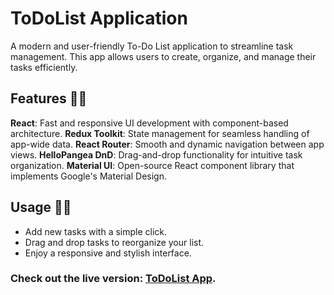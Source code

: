 # ToDoList Application
 A modern and user-friendly To-Do List application to streamline task management. This app allows users to create, organize, and manage their tasks efficiently.

## Features 🐱‍💻
**React**: Fast and responsive UI development with component-based architecture.
**Redux Toolkit**: State management for seamless handling of app-wide data.
**React Router**: Smooth and dynamic navigation between app views.
**HelloPangea DnD**: Drag-and-drop functionality for intuitive task organization.
**Material UI**: Open-source React component library that implements Google's Material Design.

## Usage 🐱‍👤
- Add new tasks with a simple click.
- Drag and drop tasks to reorganize your list.
- Enjoy a responsive and stylish interface.

### Check out the live version: [ToDoList App](https://ojitxslml.github.io/ToDoList/).